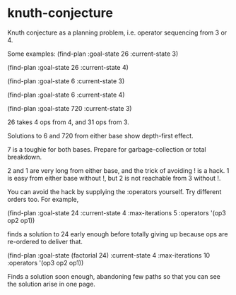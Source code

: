 # knuth-conjecture
Knuth conjecture as a planning problem, i.e. operator sequencing from 3 or 4.

Some examples:
(find-plan :goal-state 26 :current-state 3)

(find-plan :goal-state 26 :current-state 4)

(find-plan :goal-state 6 :current-state 3)

(find-plan :goal-state 6 :current-state 4)

(find-plan :goal-state 720 :current-state 3)

26 takes 4 ops from 4, and 31 ops from 3.

Solutions to 6 and 720 from either base show depth-first effect.

7 is a toughie for both bases. Prepare for garbage-collection or total breakdown.

2 and 1 are very long from either base, and the trick of avoiding ! is a hack. 1 is easy from either base without !,
but 2 is not reachable from 3 without !.

You can avoid the hack by supplying the :operators yourself. Try different orders too. For example,

(find-plan :goal-state 24 :current-state 4 :max-iterations 5 :operators '(op3 op2 op1))

finds a solution to 24 early enough before totally giving up because ops are re-ordered to deliver that.

(find-plan :goal-state (factorial 24) :current-state 4 :max-iterations 10 :operators '(op3 op2 op1))

Finds a solution soon enough, abandoning few paths so that you can see the solution arise in one page.
